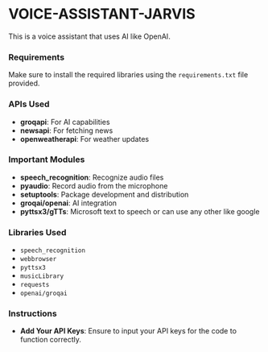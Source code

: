 # VOICE-ASSISTANT-JARVIS

This is a voice assistant that uses AI like OpenAI.

### Requirements
Make sure to install the required libraries using the `requirements.txt` file provided.

### APIs Used
- **groqapi**: For AI capabilities
- **newsapi**: For fetching news
- **openweatherapi**: For weather updates

### Important Modules
- **speech_recognition**: Recognize audio files
- **pyaudio**: Record audio from the microphone
- **setuptools**: Package development and distribution
- **groqai/openai**: AI integration
- **pyttsx3/gTTs**: Microsoft text to speech or can use any other like google

### Libraries Used
- `speech_recognition`
- `webbrowser`
- `pyttsx3`
- `musicLibrary`
- `requests`
- `openai/groqai`

### Instructions
- **Add Your API Keys**: Ensure to input your API keys for the code to function correctly.
